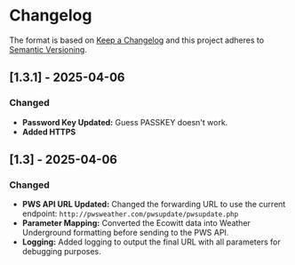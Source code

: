 # Changelog

The format is based on [Keep a Changelog](https://keepachangelog.com/en/1.0.0/)
and this project adheres to [Semantic Versioning](https://semver.org/spec/v2.0.0.html).

## [1.3.1] - 2025-04-06
### Changed
- **Password Key Updated:** Guess PASSKEY doesn't work.
- **Added HTTPS**

## [1.3] - 2025-04-06
### Changed
- **PWS API URL Updated:** Changed the forwarding URL to use the current endpoint:
  `http://pwsweather.com/pwsupdate/pwsupdate.php`
- **Parameter Mapping:** Converted the Ecowitt data into Weather Underground formatting before sending to the PWS API.
- **Logging:** Added logging to output the final URL with all parameters for debugging purposes.

